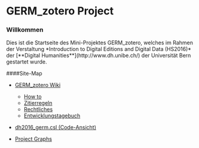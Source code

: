 # GERM_zotero Project
### Willkommen
<p>
Dies ist die Startseite des Mini-Projektes GERM_zotero, welches im Rahmen der Verstaltung *Introduction to Digital Editions and Digital Data (HS2016)* der [**Digital Humanities**](http://www.dh.unibe.ch/) der Universität Bern gestartet wurde.

####Site-Map
* <a href="https://github.com/DH2016Zotero/GERM_zotero/wiki">GERM_zotero Wiki</a>
  * <a href="https://github.com/DH2016Zotero/GERM_zotero/wiki/how-to">How to</a>
  * <a href="https://github.com/DH2016Zotero/GERM_zotero/wiki/Zitierregeln-nach-Prof.-Dr.-Hentschel">Zitierregeln</a>
  * <a href="https://github.com/DH2016Zotero/GERM_zotero/wiki/Rechtliches">Rechtliches</a>
  * <a href="https://github.com/DH2016Zotero/GERM_zotero/wiki/Entwicklungstagebuch">Entwicklungstagebuch</a>
* <a href="https://github.com/DH2016Zotero/GERM_zotero/commit/ed0fca4917a7c0fedb2da43b96c63cdcc24635bc">dh2016_germ.csl (Code-Ansicht)</a>

* <a href="https://github.com/DH2016Zotero/GERM_zotero/graphs/contributors">Project Graphs</a>
